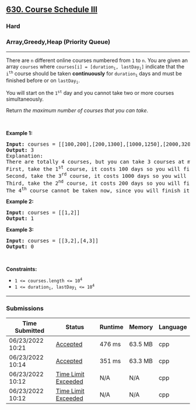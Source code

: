 <h2><a href="https://leetcode.com/problems/course-schedule-iii/">630. Course Schedule III</a></h2><h3>Hard</h3><h3>Array,Greedy,Heap (Priority Queue)</h3><hr><div><p>There are <code>n</code> different online courses numbered from <code>1</code> to <code>n</code>. You are given an array <code>courses</code> where <code>courses[i] = [duration<sub>i</sub>, lastDay<sub>i</sub>]</code> indicate that the <code>i<sup>th</sup></code> course should be taken <b>continuously</b> for <code>duration<sub>i</sub></code> days and must be finished before or on <code>lastDay<sub>i</sub></code>.</p>

<p>You will start on the <code>1<sup>st</sup></code> day and you cannot take two or more courses simultaneously.</p>

<p>Return <em>the maximum number of courses that you can take</em>.</p>

<p>&nbsp;</p>
<p><strong>Example 1:</strong></p>

<pre><strong>Input:</strong> courses = [[100,200],[200,1300],[1000,1250],[2000,3200]]
<strong>Output:</strong> 3
Explanation: 
There are totally 4 courses, but you can take 3 courses at most:
First, take the 1<sup>st</sup> course, it costs 100 days so you will finish it on the 100<sup>th</sup> day, and ready to take the next course on the 101<sup>st</sup> day.
Second, take the 3<sup>rd</sup> course, it costs 1000 days so you will finish it on the 1100<sup>th</sup> day, and ready to take the next course on the 1101<sup>st</sup> day. 
Third, take the 2<sup>nd</sup> course, it costs 200 days so you will finish it on the 1300<sup>th</sup> day. 
The 4<sup>th</sup> course cannot be taken now, since you will finish it on the 3300<sup>th</sup> day, which exceeds the closed date.
</pre>

<p><strong>Example 2:</strong></p>

<pre><strong>Input:</strong> courses = [[1,2]]
<strong>Output:</strong> 1
</pre>

<p><strong>Example 3:</strong></p>

<pre><strong>Input:</strong> courses = [[3,2],[4,3]]
<strong>Output:</strong> 0
</pre>

<p>&nbsp;</p>
<p><strong>Constraints:</strong></p>

<ul>
	<li><code>1 &lt;= courses.length &lt;= 10<sup>4</sup></code></li>
	<li><code>1 &lt;= duration<sub>i</sub>, lastDay<sub>i</sub> &lt;= 10<sup>4</sup></code></li>
</ul>
</div><hr><h3>Submissions</h3><table class=""><colgroup><col><col><col><col><col></colgroup><thead class="ant-table-thead"><tr><th class="time-column__1guG"><span class="ant-table-header-column"><div><span class="ant-table-column-title">Time Submitted</span><span class="ant-table-column-sorter"></span></div></span></th><th class="status-column__3SUg"><span class="ant-table-header-column"><div><span class="ant-table-column-title">Status</span><span class="ant-table-column-sorter"></span></div></span></th><th class="runtime-column__1ka_"><span class="ant-table-header-column"><div><span class="ant-table-column-title">Runtime</span><span class="ant-table-column-sorter"></span></div></span></th><th class="memory-column__1dxp"><span class="ant-table-header-column"><div><span class="ant-table-column-title">Memory</span><span class="ant-table-column-sorter"></span></div></span></th><th class="lang-column__tR-8"><span class="ant-table-header-column"><div><span class="ant-table-column-title">Language</span><span class="ant-table-column-sorter"></span></div></span></th></tr></thead><tbody class="ant-table-tbody"><tr class="ant-table-row ant-table-row-level-0" data-row-key="729018437"><td class="time-column__1guG">06/23/2022 10:21</td><td class="status-column__3SUg"><a href="/submissions/detail/729018437/" target="_blank" class="ac__35gz" data-submission-id="729018437">Accepted</a></td><td class="runtime-column__1ka_">476 ms</td><td class="memory-column__1dxp">63.5 MB</td><td class="lang-column__tR-8">cpp</td></tr><tr class="ant-table-row ant-table-row-level-0" data-row-key="729013645"><td class="time-column__1guG">06/23/2022 10:14</td><td class="status-column__3SUg"><a href="/submissions/detail/729013645/" target="_blank" class="ac__35gz" data-submission-id="729013645">Accepted</a></td><td class="runtime-column__1ka_">351 ms</td><td class="memory-column__1dxp">63.3 MB</td><td class="lang-column__tR-8">cpp</td></tr><tr class="ant-table-row ant-table-row-level-0" data-row-key="729012658"><td class="time-column__1guG">06/23/2022 10:12</td><td class="status-column__3SUg"><a href="/submissions/detail/729012658/" target="_blank" class="error__B-Nx" data-submission-id="729012658">Time Limit Exceeded</a></td><td class="runtime-column__1ka_">N/A</td><td class="memory-column__1dxp">N/A</td><td class="lang-column__tR-8">cpp</td></tr><tr class="ant-table-row ant-table-row-level-0" data-row-key="729012440"><td class="time-column__1guG">06/23/2022 10:12</td><td class="status-column__3SUg"><a href="/submissions/detail/729012440/" target="_blank" class="error__B-Nx" data-submission-id="729012440">Time Limit Exceeded</a></td><td class="runtime-column__1ka_">N/A</td><td class="memory-column__1dxp">N/A</td><td class="lang-column__tR-8">cpp</td></tr></tbody></table>